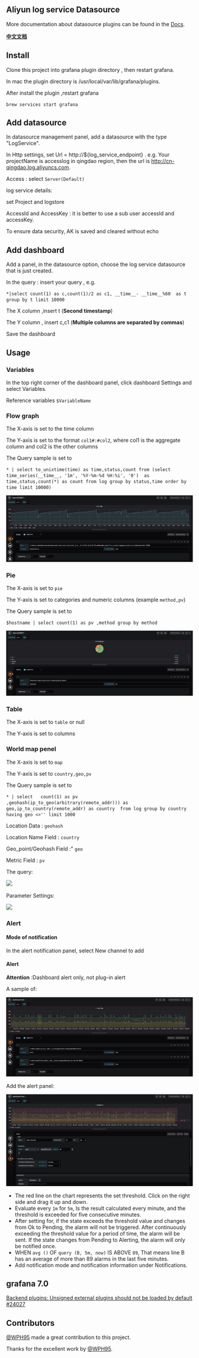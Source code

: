 ## Aliyun log service Datasource 


More documentation about datasource plugins can be found in the [Docs](https://github.com/grafana/grafana/blob/master/docs/sources/plugins/developing/datasources.md).


[**中文文档**](README_CN.md)


## Install 


Clone this project into grafana plugin directory , then restart grafana.

In mac the plugin directory is /usr/local/var/lib/grafana/plugins.

After install the plugin ,restart grafana

```
brew services start grafana
```

## Add datasource

In datasource management panel, add a datasource with the type "LogService".

In Http settings, set Url = http://${log\_service\_endpoint} . e.g. Your projectName is accesslog in qingdao region, then the url is http://cn-qingdao.log.aliyuncs.com.

Access : select `Server(Default)`

log service details: 

set Project and logstore

AccessId and AccessKey : it is better to use a sub user accessId and accessKey.

To ensure data security, AK is saved and cleared without echo


## Add dashboard


Add a panel, in the datasource option, choose the log service datasource that is just created.

In the query : insert your query , e.g.

```
*|select count(1) as c,count(1)/2 as c1, __time__- __time__%60  as t  group by t limit 10000
```

The X column ,insert t (**Second timestamp**)

The Y column , insert c,c1 (**Multiple columns are separated by commas**)

Save the dashboard

## Usage

### Variables

In the top right corner of the dashboard panel, click dashboard Settings and select Variables.

Reference variables `$VariableName`

### Flow graph

The X-axis is set to the time column

The Y-axis is set to the format `col1#:#col2`, where col1 is the aggregate column and col2 is the other columns

The Query sample is set to  
```
* | select to_unixtime(time) as time,status,count from (select time_series(__time__, '1m', '%Y-%m-%d %H:%i', '0')  as time,status,count(*) as count from log group by status,time order by time limit 10000)
```

![](https://raw.githubusercontent.com/aliyun/aliyun-log-grafana-datasource-plugin/master/img/demo1.png)

### Pie

The X-axis is set to `pie`

The Y-axis is set to categories and numeric columns (example `method,pv`)

The Query sample is set to  
```
$hostname | select count(1) as pv ,method group by method
```

![](https://raw.githubusercontent.com/aliyun/aliyun-log-grafana-datasource-plugin/master/img/demo2.png)

### Table

The X-axis is set to `table` or null

The Y-axis is set to columns

### World map penel

The X-axis is set to `map`

The Y-axis is set to `country,geo,pv`

The Query sample is set to  
```
* | select   count(1) as pv ,geohash(ip_to_geo(arbitrary(remote_addr))) as geo,ip_to_country(remote_addr) as country  from log group by country having geo <>'' limit 1000
```

Location Data : `geohash`

Location Name Field : `country`

Geo_point/Geohash Field :" `geo`

Metric Field : `pv`

The query:

![](http://logdemo.oss-cn-beijing.aliyuncs.com/worldmap1.png)

Parameter Settings:

![](http://logdemo.oss-cn-beijing.aliyuncs.com/worldmap2.png)

### Alert

#### Mode of notification

In the alert notification panel, select New channel to add

#### Alert

**Attention** :Dashboard alert only, not plug-in alert

A sample of:

![](https://raw.githubusercontent.com/aliyun/aliyun-log-grafana-datasource-plugin/master/img/demo3.png)

Add the alert panel:

![](https://raw.githubusercontent.com/aliyun/aliyun-log-grafana-datasource-plugin/master/img/demo4.png)

- The red line on the chart represents the set threshold. Click on the right side and drag it up and down.
- Evaluate every `1m` for `5m`, Is the result calculated every minute, and the threshold is exceeded for five consecutive minutes.
- After setting for, if the state exceeds the threshold value and changes from Ok to Pending, the alarm will not be triggered. After continuously exceeding the threshold value for a period of time, the alarm will be sent. If the state changes from Pending to Alerting, the alarm will only be notified once.
- WHEN `avg ()` OF `query (B, 5m, now)` IS ABOVE `89`, That means line B has an average of more than 89 alarms in the last five minutes.
- Add notification mode and notification information under Notifications.


## grafana 7.0

[Backend plugins: Unsigned external plugins should not be loaded by default #24027](https://github.com/grafana/grafana/issues/24027)


## Contributors

[@WPH95](https://github.com/WPH95) made a great contribution to this project.

Thanks for the excellent work by [@WPH95](https://github.com/WPH95).
